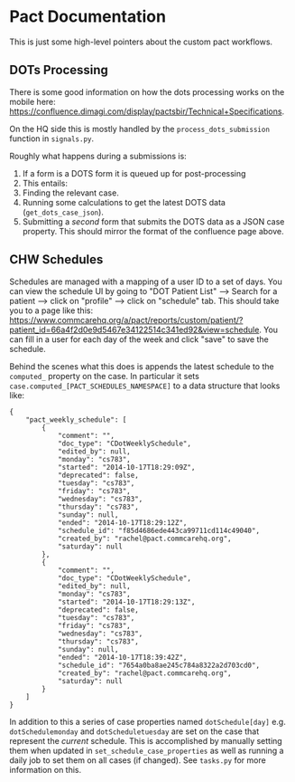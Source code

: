 # Pact Documentation

This is just some high-level pointers about the custom pact workflows.

## DOTs Processing

There is some good information on how the dots processing works on the mobile here: https://confluence.dimagi.com/display/pactsbir/Technical+Specifications.

On the HQ side this is mostly handled by the `process_dots_submission` function in `signals.py`.

Roughly what happens during a submissions is:

1. If a form is a DOTS form it is queued up for post-processing
2. This entails:
  1. Finding the relevant case.
  2. Running some calculations to get the latest DOTS data (`get_dots_case_json`).
  3. Submitting a *second* form that submits the DOTS data as a JSON case property. This should mirror the format of the confluence page above.


## CHW Schedules

Schedules are managed with a mapping of a user ID to a set of days.
You can view the schedule UI by going to "DOT Patient List" --> Search for a patient --> click on "profile" --> click on "schedule" tab.
This should take you to a page like this: https://www.commcarehq.org/a/pact/reports/custom/patient/?patient_id=66a4f2d0e9d5467e34122514c341ed92&view=schedule.
You can fill in a user for each day of the week and click "save" to save the schedule.

Behind the scenes what this does is appends the latest schedule to the `computed_` property on the case.
In particular it sets `case.computed_[PACT_SCHEDULES_NAMESPACE]` to a data structure that looks like:

```
{
    "pact_weekly_schedule": [
        {
            "comment": "",
            "doc_type": "CDotWeeklySchedule",
            "edited_by": null,
            "monday": "cs783",
            "started": "2014-10-17T18:29:09Z",
            "deprecated": false,
            "tuesday": "cs783",
            "friday": "cs783",
            "wednesday": "cs783",
            "thursday": "cs783",
            "sunday": null,
            "ended": "2014-10-17T18:29:12Z",
            "schedule_id": "f85d4686ede443ca99711cd114c49040",
            "created_by": "rachel@pact.commcarehq.org",
            "saturday": null
        },
        {
            "comment": "",
            "doc_type": "CDotWeeklySchedule",
            "edited_by": null,
            "monday": "cs783",
            "started": "2014-10-17T18:29:13Z",
            "deprecated": false,
            "tuesday": "cs783",
            "friday": "cs783",
            "wednesday": "cs783",
            "thursday": "cs783",
            "sunday": null,
            "ended": "2014-10-17T18:39:42Z",
            "schedule_id": "7654a0ba8ae245c784a8322a2d703cd0",
            "created_by": "rachel@pact.commcarehq.org",
            "saturday": null
        }
    ]
}
```

In addition to this a series of case properties named `dotSchedule[day]` e.g. `dotSchedulemonday` and `dotScheduletuesday` are set on the case that represent the *current* schedule.
This is accomplished by manually setting them when updated in `set_schedule_case_properties` as well as running a daily job to set them on all cases (if changed).
See `tasks.py` for more information on this.
